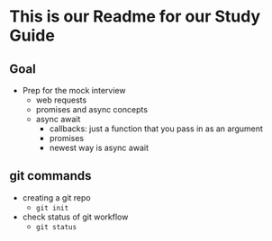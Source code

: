 # This is our Readme for our Study Guide

## Goal
- Prep for the mock interview
  - web requests
  - promises and async concepts
  - async await
    - callbacks: just a function that you pass in as an argument
    - promises
    - newest way is async await


## git commands
- creating a git repo
  - `git init`
- check status of git workflow
  - `git status`
